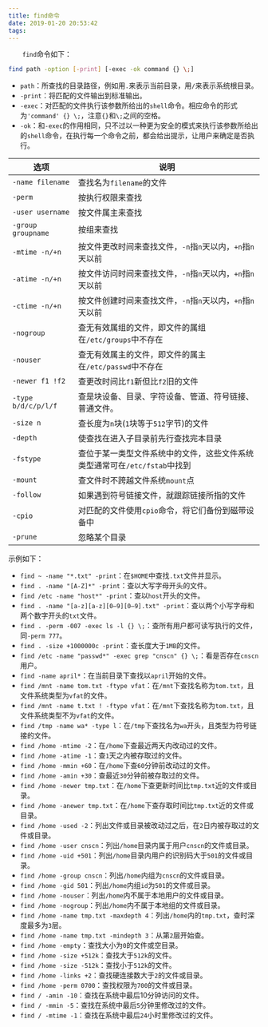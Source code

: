 ```yaml
---
title: find命令
date: 2019-01-20 20:53:42
tags:
---
```

&emsp;&emsp;`find`命令如下：

``` bash
find path -option [-print] [-exec -ok command {} \;]
```

- `path`：所查找的目录路径，例如用`.`来表示当前目录，用`/`来表示系统根目录。
- `-print`：将匹配的文件输出到标准输出。
- `-exec`：对匹配的文件执行该参数所给出的`shell`命令。相应命令的形式为`'command' {} \;`，注意`{}`和`\;`之间的空格。
- `-ok`：和`-exec`的作用相同，只不过以一种更为安全的模式来执行该参数所给出的`shell`命令，在执行每一个命令之前，都会给出提示，让用户来确定是否执行。

选项                | 说明
--------------------|-----
`-name filename`    | 查找名为`filename`的文件
`-perm`             | 按执行权限来查找
`-user username`    | 按文件属主来查找
`-group groupname`  | 按组来查找
`-mtime -n/+n`      | 按文件更改时间来查找文件，`-n`指`n`天以内，`+n`指`n`天以前
`-atime -n/+n`      | 按文件访问时间来查找文件，`-n`指`n`天以内，`+n`指`n`天以前
`-ctime -n/+n`      | 按文件创建时间来查找文件，`-n`指`n`天以内，`+n`指`n`天以前
`-nogroup`          | 查无有效属组的文件，即文件的属组在`/etc/groups`中不存在
`-nouser`           | 查无有效属主的文件，即文件的属主在`/etc/passwd`中不存在
`-newer f1 !f2`     | 查更改时间比`f1`新但比`f2`旧的文件
`-type b/d/c/p/l/f` | 查是块设备、目录、字符设备、管道、符号链接、普通文件。
`-size n`           | 查长度为`n`块(`1`块等于`512`字节)的文件
`-depth`            | 使查找在进入子目录前先行查找完本目录
`-fstype`           | 查位于某一类型文件系统中的文件，这些文件系统类型通常可在`/etc/fstab`中找到
`-mount`            | 查文件时不跨越文件系统`mount`点
`-follow`           | 如果遇到符号链接文件，就跟踪链接所指的文件
`-cpio`             | 对匹配的文件使用`cpio`命令，将它们备份到磁带设备中
`-prune`            | 忽略某个目录

示例如下：

- `find ~ -name "*.txt" -print`：在`$HOME`中查找`.txt`文件并显示。
- `find . -name "[A-Z]*" -print`：查以大写字母开头的文件。
- `find /etc -name "host*" -print`：查以`host`开头的文件。
- `find . -name "[a-z][a-z][0–9][0–9].txt" -print`：查以两个小写字母和两个数字开头的`txt`文件。
- `find . -perm -007 -exec ls -l {} \;`：查所有用户都可读写执行的文件，同`-perm 777`。
- `find . -size +1000000c -print`：查长度大于`1MB`的文件。
- `find /etc -name "passwd*" -exec grep "cnscn" {} \;`：看是否存在`cnscn`用户。
- `find -name april*`：在当前目录下查找以`april`开始的文件。
- `find /mnt -name tom.txt -ftype vfat`：在`/mnt`下查找名称为`tom.txt`，且文件系统类型为`vfat`的文件。
- `find /mnt -name t.txt ! -ftype vfat`：在`/mnt`下查找名称为`tom.txt`，且文件系统类型不为`vfat`的文件。
- `find /tmp -name wa* -type l`：在`/tmp`下查找名为`wa`开头，且类型为符号链接的文件。
- `find /home -mtime -2`：在`/home`下查最近两天内改动过的文件。
- `find /home -atime -1`：查`1`天之内被存取过的文件。
- `find /home -mmin +60`：在`/home`下查`60`分钟前改动过的文件。
- `find /home -amin +30`：查最近`30`分钟前被存取过的文件。
- `find /home -newer tmp.txt`：在`/home`下查更新时间比`tmp.txt`近的文件或目录。
- `find /home -anewer tmp.txt`：在`/home`下查存取时间比`tmp.txt`近的文件或目录。
- `find /home -used -2`：列出文件或目录被改动过之后，在`2`日内被存取过的文件或目录。
- `find /home -user cnscn`：列出`/home`目录内属于用户`cnscn`的文件或目录。
- `find /home -uid +501`：列出`/home`目录内用户的识别码大于`501`的文件或目录。
- `find /home -group cnscn`：列出`/home`内组为`cnscn`的文件或目录。
- `find /home -gid 501`：列出`/home`内组`id`为`501`的文件或目录。
- `find /home -nouser`：列出`/home`内不属于本地用户的文件或目录。
- `find /home -nogroup`：列出`/home`内不属于本地组的文件或目录。
- `find /home -name tmp.txt -maxdepth 4`：列出`/home`内的`tmp.txt`，查时深度最多为`3`层。
- `find /home -name tmp.txt -mindepth 3`：从第`2`层开始查。
- `find /home -empty`：查找大小为`0`的文件或空目录。
- `find /home -size +512k`：查找大于`512k`的文件。
- `find /home -size -512k`：查找小于`512k`的文件。
- `find /home -links +2`：查找硬连接数大于`2`的文件或目录。
- `find /home -perm 0700`：查找权限为`700`的文件或目录。
- `find / -amin -10`：查找在系统中最后10分钟访问的文件。
- `find / -mmin -5`：查找在系统中最后`5`分钟里修改过的文件。
- `find / -mtime -1`：查找在系统中最后`24`小时里修改过的文件。